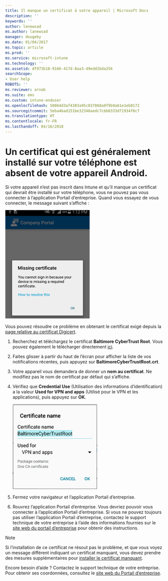```yaml
---
title: Il manque un certificat à votre appareil | Microsoft Docs
description: ''
keywords: ''
author: lenewsad
ms.author: lanewsad
manager: dougeby
ms.date: 01/04/2017
ms.topic: article
ms.prod: ''
ms.service: microsoft-intune
ms.technology: ''
ms.assetid: df973b18-9166-417d-8aa3-49edd2bda256
searchScope:
- User help
ROBOTS: ''
ms.reviewer: arnab
ms.suite: ems
ms.custom: intune-enduser
ms.openlocfilehash: 50864d3af4383a95c037868a9f9b9a61e1eb8172
ms.sourcegitcommit: 5eba4bad151be32346aedc7cbb0333d71934f8cf
ms.translationtype: HT
ms.contentlocale: fr-FR
ms.lasthandoff: 04/16/2018
---
```

# <a name="your-android-device-is-missing-a-certificate-that-usually-comes-installed-on-your-phone"></a>Un certificat qui est généralement installé sur votre téléphone est absent de votre appareil Android.

Si votre appareil n’est pas inscrit dans Intune et qu’il manque un certificat qui devrait être installé sur votre téléphone, vous ne pouvez pas vous connecter à l’application Portail d’entreprise. Quand vous essayez de vous connecter, le message suivant s’affiche :

![screenshot-error-message-about-missing-certificate](./media/andr-cert_install-1-cert_missing.png)

Vous pouvez résoudre ce problème en obtenant le certificat exigé depuis la [page relative au certificat Digicert](https://www.digicert.com/digicert-root-certificates.htm).

1. Recherchez et téléchargez le certificat __Baltimore CyberTrust Root__. Vous pouvez également le télécharger directement [ici](https://www.digicert.com/CACerts/BaltimoreCyberTrustRoot.crt).

2. Faites glisser à partir du haut de l’écran pour afficher la liste de vos notifications récentes, puis appuyez sur **BaltimoreCyberTrustRoot.crt**.

3. Votre appareil vous demandera de donner un **nom au certificat**. Ne modifiez pas le nom de certificat par défaut qui s’affiche.

4. Vérifiez que **Credential Use** (Utilisation des informations d’identification) a la valeur **Used for VPN and apps** (Utilisé pour le VPN et les applications), puis appuyez sur **OK**.

    ![screenshot-certificate-name-dialog-showing-baltimore-certificate-name](./media/andr-cert_install-2-add_cert_name.png)

5. Fermez votre navigateur et l’application Portail d’entreprise.

6. Rouvrez l’application Portail d’entreprise. Vous devriez pouvoir vous connecter à l’application Portail d’entreprise. Si vous ne pouvez toujours pas utiliser l’application Portail d’entreprise, contactez le support technique de votre entreprise à l’aide des informations fournies sur le [site web du portail d’entreprise](https://portal.manage.microsoft.com#HelpDeskDialog) pour obtenir des instructions.

>[!NOTE]
> Si l’installation de ce certificat ne résout pas le problème, et que vous voyez un message différent indiquant un certificat manquant, vous devez prendre des mesures supplémentaires pour [installer le certificat manquant](your-device-is-missing-an-IT-required-certificate-android.md).

Encore besoin d’aide ? Contactez le support technique de votre entreprise. Pour obtenir ses coordonnées, consultez le [site web du Portail d’entreprise](https://portal.manage.microsoft.com#HelpDeskDialog).
